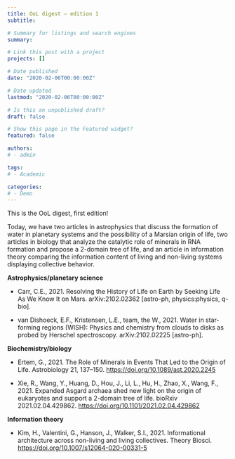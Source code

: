 ```yaml
---
title: OoL digest — edition 1
subtitle: 

# Summary for listings and search engines
summary: 

# Link this post with a project
projects: []

# Date published
date: "2020-02-06T00:00:00Z"

# Date updated
lastmod: "2020-02-06T00:00:00Z"

# Is this an unpublished draft?
draft: false

# Show this page in the Featured widget?
featured: false

authors:
# - admin

tags:
# - Academic

categories:
# - Demo
---
```


This is the OoL digest, first edition!

Today, we have two articles in astrophysics that discuss the formation of water in planetary systems and the possibility of a Marsian origin of life, two articles in biology that analyze the catalytic role of minerals in RNA formation and propose a 2-domain tree of life, and an article in information theory comparing the information content of living and non-living systems displaying collective behavior.

**Astrophysics/planetary science**

- Carr, C.E., 2021. Resolving the History of Life on Earth by Seeking Life As We Know It on Mars. arXiv:2102.02362 [astro-ph, physics:physics, q-bio].

- van Dishoeck, E.F., Kristensen, L.E., team, the W., 2021. Water in star-forming regions (WISH): Physics and chemistry from clouds to disks as probed by Herschel spectroscopy. arXiv:2102.02225 [astro-ph].

**Biochemistry/biology**

- Ertem, G., 2021. The Role of Minerals in Events That Led to the Origin of Life. Astrobiology 21, 137–150. https://doi.org/10.1089/ast.2020.2245

- Xie, R., Wang, Y., Huang, D., Hou, J., Li, L., Hu, H., Zhao, X., Wang, F., 2021. Expanded Asgard archaea shed new light on the origin of eukaryotes and support a 2-domain tree of life. bioRxiv 2021.02.04.429862. https://doi.org/10.1101/2021.02.04.429862

**Information theory**

- Kim, H., Valentini, G., Hanson, J., Walker, S.I., 2021. Informational architecture across non-living and living collectives. Theory Biosci. https://doi.org/10.1007/s12064-020-00331-5
